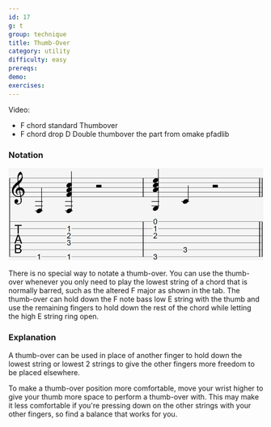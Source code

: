 ```yaml
---
id: 17
g: t
group: technique
title: Thumb-Over
category: utility
difficulty: easy
prereqs: 
demo: 
exercises:
---
```


Video:
- F chord standard Thumbover
- F chord drop D Double thumbover the part from omake pfadlib

### Notation

<div class="tabImg">
  <img src="thumb-over.jpg" />
</div>

There is no special way to notate a thumb-over. You can use the thumb-over whenever you only need to play the <span class="tt" data-tip="the string with the lowest pitch, or at the bottom of the tab">lowest string</span> of a chord that is normally barred, such as the altered F major as shown in the tab. The thumb-over can hold down the F note bass <span class="tt" data-tip="the E string with the lowest pitch, or at the bottom of the tab">low E string</span> with the thumb and use the remaining fingers to hold down the rest of the chord while letting the <span class="tt" data-tip="the E string with the highest pitch, or at the top of the tab">high E string</span> ring open.

### Explanation

A thumb-over can be used in place of another finger to hold down the <span class="tt" data-tip="the string with the lowest pitch, or at the bottom of the tab">lowest string</span> or lowest 2 strings to give the other fingers more freedom to be placed elsewhere.

To make a thumb-over position more comfortable, move your wrist higher to give your thumb more space to perform a thumb-over with. This may make it less comfortable if you're pressing down on the other strings with your other fingers, so find a balance that works for you.